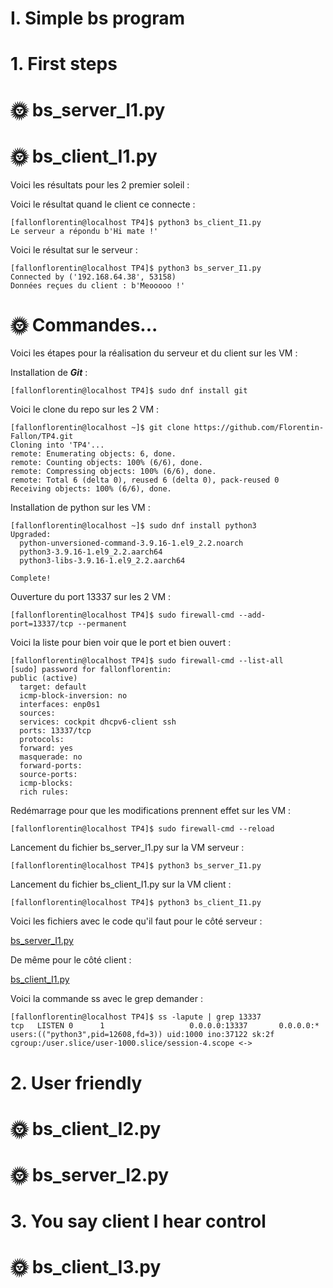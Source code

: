 # I. Simple bs program

# 1. First steps

# 🌞 bs_server_I1.py
# 🌞 bs_client_I1.py

Voici les résultats pour les 2 premier soleil :

Voici le résultat quand le client ce connecte :

```shell
[fallonflorentin@localhost TP4]$ python3 bs_client_I1.py 
Le serveur a répondu b'Hi mate !'
```

Voici le résultat sur le serveur :

```shell
[fallonflorentin@localhost TP4]$ python3 bs_server_I1.py 
Connected by ('192.168.64.38', 53158)
Données reçues du client : b'Meooooo !'
```

# 🌞 Commandes...

Voici les étapes pour la réalisation du serveur et du client sur les VM :

Installation de ***Git*** :

```shell
[fallonflorentin@localhost TP4]$ sudo dnf install git
```

Voici le clone du repo sur les 2 VM :

```shell
[fallonflorentin@localhost ~]$ git clone https://github.com/Florentin-Fallon/TP4.git
Cloning into 'TP4'...
remote: Enumerating objects: 6, done.
remote: Counting objects: 100% (6/6), done.
remote: Compressing objects: 100% (6/6), done.
remote: Total 6 (delta 0), reused 6 (delta 0), pack-reused 0
Receiving objects: 100% (6/6), done.
```

Installation de python sur les VM :

```shell
[fallonflorentin@localhost ~]$ sudo dnf install python3
Upgraded:
  python-unversioned-command-3.9.16-1.el9_2.2.noarch                            
  python3-3.9.16-1.el9_2.2.aarch64                                              
  python3-libs-3.9.16-1.el9_2.2.aarch64                                         

Complete!
```

Ouverture du port 13337 sur les 2 VM :

```shell
[fallonflorentin@localhost TP4]$ sudo firewall-cmd --add-port=13337/tcp --permanent
```

Voici la liste pour bien voir que le port et bien ouvert :

```shell
[fallonflorentin@localhost TP4]$ sudo firewall-cmd --list-all
[sudo] password for fallonflorentin: 
public (active)
  target: default
  icmp-block-inversion: no
  interfaces: enp0s1
  sources: 
  services: cockpit dhcpv6-client ssh
  ports: 13337/tcp
  protocols: 
  forward: yes
  masquerade: no
  forward-ports: 
  source-ports: 
  icmp-blocks: 
  rich rules: 
```
Redémarrage pour que les modifications prennent effet sur les VM :

```shell
[fallonflorentin@localhost TP4]$ sudo firewall-cmd --reload
```

Lancement du fichier bs_server_I1.py sur la VM serveur :

```shell
[fallonflorentin@localhost TP4]$ python3 bs_server_I1.py 
```

Lancement du fichier bs_client_I1.py sur la VM client :

```shell
[fallonflorentin@localhost TP4]$ python3 bs_client_I1.py 
```

Voici les fichiers avec le code qu'il faut pour le côté serveur :

[bs_server_I1.py](bs_server_I1.py)

De même pour le côté client :

[bs_client_I1.py](bs_client_I1.py)

Voici la commande ss avec le grep demander :

```shell
[fallonflorentin@localhost TP4]$ ss -lapute | grep 13337
tcp   LISTEN 0      1                   0.0.0.0:13337       0.0.0.0:*      users:(("python3",pid=12608,fd=3)) uid:1000 ino:37122 sk:2f cgroup:/user.slice/user-1000.slice/session-4.scope <->
```

# 2. User friendly

# 🌞 bs_client_I2.py





# 🌞 bs_server_I2.py






# 3. You say client I hear control

# 🌞 bs_client_I3.py




